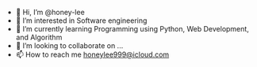 - 👋 Hi, I’m @honey-lee
- 👀 I’m interested in Software engineering
- 🌱 I’m currently learning Programming using Python, Web Development, and Algorithm
- 💞️ I’m looking to collaborate on ...
- 📫 How to reach me honeylee999@icloud.com

<!---
honey-lee/honey-lee is a ✨ special ✨ repository because its `README.md` (this file) appears on your GitHub profile.
You can click the Preview link to take a look at your changes.
--->

